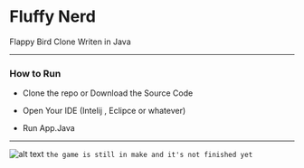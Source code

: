 
  

# Fluffy Nerd

Flappy Bird Clone Writen in Java

--------------------------------------------
  

### How to Run

  

- Clone the repo or Download the Source Code

  

- Open Your IDE (Intelij , Eclipce or whatever)

  

- Run App.Java

  
------------------------------------

![alt text](https://i.imgur.com/HAm5yy2.png) ``the game is still in make and it's not finished yet``

